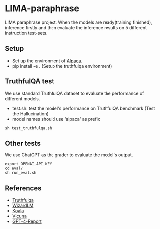 # LIMA-paraphrase
LIMA paraphrase project. When the models are ready(training finished), inference firstly and then evaluate the inference results on 5 different instruction test-sets. 

## Setup
- Set up the environment of [Alpaca](https://github.com/tatsu-lab/stanford_alpaca).
- pip install -e .  (Setup the truthfulqa environment)


## TruthfulQA test
We use standard TruthfulQA dataset to evaluate the performance of different models.
- test.sh: test the model's performance on TruthfulQA benchmark (Test the Hallucination)
- model names should use 'alpaca' as prefix
```
sh test_truthfulqa.sh
```


## Other tests
We use ChatGPT as the grader to evaluate the model's output.
```
export OPENAI_API_KEY
cd eval/
sh run_eval.sh
```


## References
- [Truthfulqa](https://github.com/sylinrl/TruthfulQA)
- [WizardLM](https://github.com/nlpxucan/WizardLM)
- [Koala](https://github.com/young-geng/EasyLM/tree/main)
- [Vicuna](https://vicuna.lmsys.org/)
- [GPT-4-Report](https://arxiv.org/pdf/2303.08774.pdf)